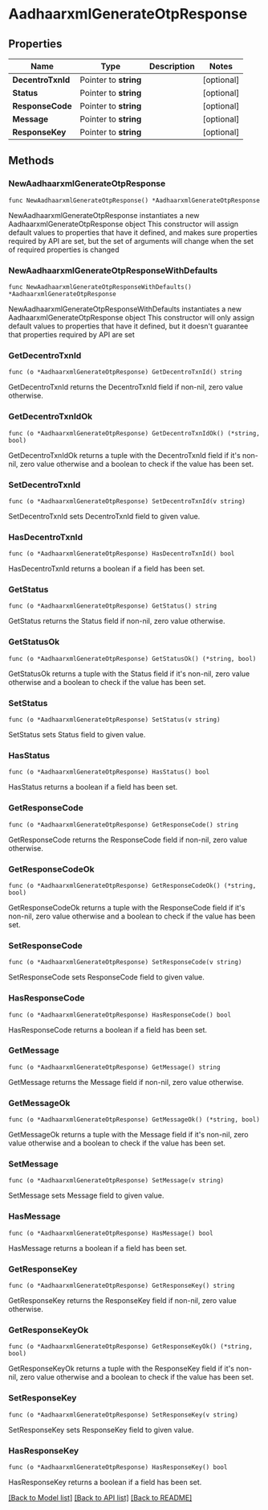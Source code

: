 # AadhaarxmlGenerateOtpResponse

## Properties

Name | Type | Description | Notes
------------ | ------------- | ------------- | -------------
**DecentroTxnId** | Pointer to **string** |  | [optional] 
**Status** | Pointer to **string** |  | [optional] 
**ResponseCode** | Pointer to **string** |  | [optional] 
**Message** | Pointer to **string** |  | [optional] 
**ResponseKey** | Pointer to **string** |  | [optional] 

## Methods

### NewAadhaarxmlGenerateOtpResponse

`func NewAadhaarxmlGenerateOtpResponse() *AadhaarxmlGenerateOtpResponse`

NewAadhaarxmlGenerateOtpResponse instantiates a new AadhaarxmlGenerateOtpResponse object
This constructor will assign default values to properties that have it defined,
and makes sure properties required by API are set, but the set of arguments
will change when the set of required properties is changed

### NewAadhaarxmlGenerateOtpResponseWithDefaults

`func NewAadhaarxmlGenerateOtpResponseWithDefaults() *AadhaarxmlGenerateOtpResponse`

NewAadhaarxmlGenerateOtpResponseWithDefaults instantiates a new AadhaarxmlGenerateOtpResponse object
This constructor will only assign default values to properties that have it defined,
but it doesn't guarantee that properties required by API are set

### GetDecentroTxnId

`func (o *AadhaarxmlGenerateOtpResponse) GetDecentroTxnId() string`

GetDecentroTxnId returns the DecentroTxnId field if non-nil, zero value otherwise.

### GetDecentroTxnIdOk

`func (o *AadhaarxmlGenerateOtpResponse) GetDecentroTxnIdOk() (*string, bool)`

GetDecentroTxnIdOk returns a tuple with the DecentroTxnId field if it's non-nil, zero value otherwise
and a boolean to check if the value has been set.

### SetDecentroTxnId

`func (o *AadhaarxmlGenerateOtpResponse) SetDecentroTxnId(v string)`

SetDecentroTxnId sets DecentroTxnId field to given value.

### HasDecentroTxnId

`func (o *AadhaarxmlGenerateOtpResponse) HasDecentroTxnId() bool`

HasDecentroTxnId returns a boolean if a field has been set.

### GetStatus

`func (o *AadhaarxmlGenerateOtpResponse) GetStatus() string`

GetStatus returns the Status field if non-nil, zero value otherwise.

### GetStatusOk

`func (o *AadhaarxmlGenerateOtpResponse) GetStatusOk() (*string, bool)`

GetStatusOk returns a tuple with the Status field if it's non-nil, zero value otherwise
and a boolean to check if the value has been set.

### SetStatus

`func (o *AadhaarxmlGenerateOtpResponse) SetStatus(v string)`

SetStatus sets Status field to given value.

### HasStatus

`func (o *AadhaarxmlGenerateOtpResponse) HasStatus() bool`

HasStatus returns a boolean if a field has been set.

### GetResponseCode

`func (o *AadhaarxmlGenerateOtpResponse) GetResponseCode() string`

GetResponseCode returns the ResponseCode field if non-nil, zero value otherwise.

### GetResponseCodeOk

`func (o *AadhaarxmlGenerateOtpResponse) GetResponseCodeOk() (*string, bool)`

GetResponseCodeOk returns a tuple with the ResponseCode field if it's non-nil, zero value otherwise
and a boolean to check if the value has been set.

### SetResponseCode

`func (o *AadhaarxmlGenerateOtpResponse) SetResponseCode(v string)`

SetResponseCode sets ResponseCode field to given value.

### HasResponseCode

`func (o *AadhaarxmlGenerateOtpResponse) HasResponseCode() bool`

HasResponseCode returns a boolean if a field has been set.

### GetMessage

`func (o *AadhaarxmlGenerateOtpResponse) GetMessage() string`

GetMessage returns the Message field if non-nil, zero value otherwise.

### GetMessageOk

`func (o *AadhaarxmlGenerateOtpResponse) GetMessageOk() (*string, bool)`

GetMessageOk returns a tuple with the Message field if it's non-nil, zero value otherwise
and a boolean to check if the value has been set.

### SetMessage

`func (o *AadhaarxmlGenerateOtpResponse) SetMessage(v string)`

SetMessage sets Message field to given value.

### HasMessage

`func (o *AadhaarxmlGenerateOtpResponse) HasMessage() bool`

HasMessage returns a boolean if a field has been set.

### GetResponseKey

`func (o *AadhaarxmlGenerateOtpResponse) GetResponseKey() string`

GetResponseKey returns the ResponseKey field if non-nil, zero value otherwise.

### GetResponseKeyOk

`func (o *AadhaarxmlGenerateOtpResponse) GetResponseKeyOk() (*string, bool)`

GetResponseKeyOk returns a tuple with the ResponseKey field if it's non-nil, zero value otherwise
and a boolean to check if the value has been set.

### SetResponseKey

`func (o *AadhaarxmlGenerateOtpResponse) SetResponseKey(v string)`

SetResponseKey sets ResponseKey field to given value.

### HasResponseKey

`func (o *AadhaarxmlGenerateOtpResponse) HasResponseKey() bool`

HasResponseKey returns a boolean if a field has been set.


[[Back to Model list]](../README.md#documentation-for-models) [[Back to API list]](../README.md#documentation-for-api-endpoints) [[Back to README]](../README.md)


